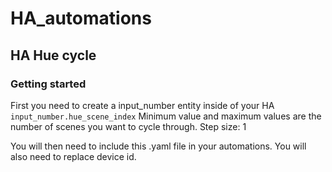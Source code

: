 # HA_automations

## HA Hue cycle
### Getting started
First you need to create a input_number entity inside of your HA 
``` input_number.hue_scene_index ``` 
Minimum value and maximum values are the number of scenes you want to cycle through. 
Step size: 1

You will then need to include this .yaml file in your automations. You will also need to replace device id.
